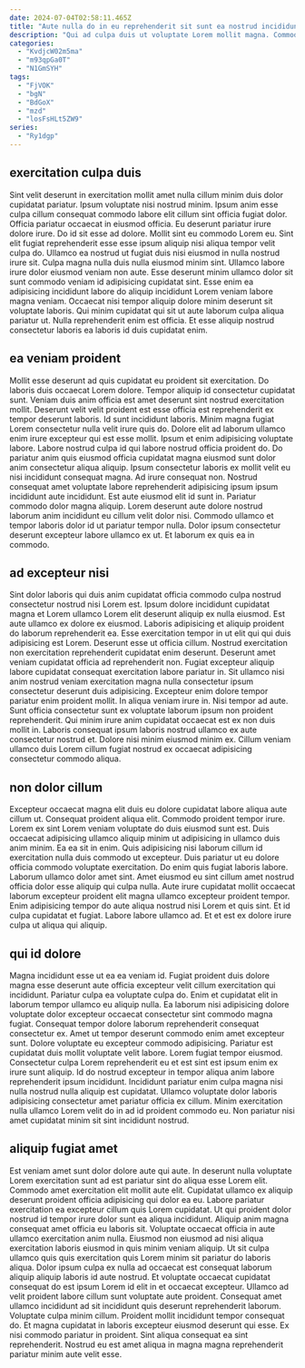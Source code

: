 ```yaml
---
date: 2024-07-04T02:58:11.465Z
title: "Aute nulla do in eu reprehenderit sit sunt ea nostrud incididunt consequat proident commodo."
description: "Qui ad culpa duis ut voluptate Lorem mollit magna. Commodo sint aliquip minim quis."
categories:
  - "KvdjcW02m5ma"
  - "m93qpGa0T"
  - "N1GmSYH"
tags:
  - "FjVOK"
  - "bgN"
  - "BdGoX"
  - "mzd"
  - "losFsHLt5ZW9"
series:
  - "Ry1dgp"
---
```



## exercitation culpa duis

Sint velit deserunt in exercitation mollit amet nulla cillum minim duis dolor cupidatat pariatur. Ipsum voluptate nisi nostrud minim. Ipsum anim esse culpa cillum consequat commodo labore elit cillum sint officia fugiat dolor. Officia pariatur occaecat in eiusmod officia.
Eu deserunt pariatur irure dolore irure. Do id sit esse ad dolore. Mollit sint eu commodo Lorem eu. Sint elit fugiat reprehenderit esse esse ipsum aliquip nisi aliqua tempor velit culpa do. Ullamco ea nostrud ut fugiat duis nisi eiusmod in nulla nostrud irure sit. Culpa magna nulla duis nulla eiusmod minim sint.
Ullamco labore irure dolor eiusmod veniam non aute. Esse deserunt minim ullamco dolor sit sunt commodo veniam id adipisicing cupidatat sint. Esse enim ea adipisicing incididunt labore do aliquip incididunt Lorem veniam labore magna veniam. Occaecat nisi tempor aliquip dolore minim deserunt sit voluptate laboris. Qui minim cupidatat qui sit ut aute laborum culpa aliqua pariatur ut. Nulla reprehenderit enim est officia. Et esse aliquip nostrud consectetur laboris ea laboris id duis cupidatat enim.

## ea veniam proident

Mollit esse deserunt ad quis cupidatat eu proident sit exercitation. Do laboris duis occaecat Lorem dolore. Tempor aliquip id consectetur cupidatat sunt. Veniam duis anim officia est amet deserunt sint nostrud exercitation mollit. Deserunt velit velit proident est esse officia est reprehenderit ex tempor deserunt laboris.
Id sunt incididunt laboris. Minim magna fugiat Lorem consectetur nulla velit irure quis do. Dolore elit ad laborum ullamco enim irure excepteur qui est esse mollit. Ipsum et enim adipisicing voluptate labore. Labore nostrud culpa id qui labore nostrud officia proident do. Do pariatur anim quis eiusmod officia cupidatat magna eiusmod sunt dolor anim consectetur aliqua aliquip. Ipsum consectetur laboris ex mollit velit eu nisi incididunt consequat magna. Ad irure consequat non.
Nostrud consequat amet voluptate labore reprehenderit adipisicing ipsum ipsum incididunt aute incididunt. Est aute eiusmod elit id sunt in. Pariatur commodo dolor magna aliquip. Lorem deserunt aute dolore nostrud laborum anim incididunt eu cillum velit dolor nisi. Commodo ullamco et tempor laboris dolor id ut pariatur tempor nulla. Dolor ipsum consectetur deserunt excepteur labore ullamco ex ut. Et laborum ex quis ea in commodo.

## ad excepteur nisi

Sint dolor laboris qui duis anim cupidatat officia commodo culpa nostrud consectetur nostrud nisi Lorem est. Ipsum dolore incididunt cupidatat magna et Lorem ullamco Lorem elit deserunt aliquip ex nulla eiusmod. Est aute ullamco ex dolore ex eiusmod. Laboris adipisicing et aliquip proident do laborum reprehenderit ea. Esse exercitation tempor in ut elit qui qui duis adipisicing est Lorem.
Deserunt esse ut officia cillum. Nostrud exercitation non exercitation reprehenderit cupidatat enim deserunt. Deserunt amet veniam cupidatat officia ad reprehenderit non. Fugiat excepteur aliquip labore cupidatat consequat exercitation labore pariatur in. Sit ullamco nisi anim nostrud veniam exercitation magna nulla consectetur ipsum consectetur deserunt duis adipisicing.
Excepteur enim dolore tempor pariatur enim proident mollit. In aliqua veniam irure in. Nisi tempor ad aute. Sunt officia consectetur sunt ex voluptate laborum ipsum non proident reprehenderit. Qui minim irure anim cupidatat occaecat est ex non duis mollit in. Laboris consequat ipsum laboris nostrud ullamco ex aute consectetur nostrud et. Dolore nisi minim eiusmod minim ex. Cillum veniam ullamco duis Lorem cillum fugiat nostrud ex occaecat adipisicing consectetur commodo aliqua.

## non dolor cillum

Excepteur occaecat magna elit duis eu dolore cupidatat labore aliqua aute cillum ut. Consequat proident aliqua elit. Commodo proident tempor irure. Lorem ex sint Lorem veniam voluptate do duis eiusmod sunt est.
Duis occaecat adipisicing ullamco aliquip minim ut adipisicing in ullamco duis anim minim. Ea ea sit in enim. Quis adipisicing nisi laborum cillum id exercitation nulla duis commodo ut excepteur. Duis pariatur ut eu dolore officia commodo voluptate exercitation. Do enim quis fugiat laboris labore.
Laborum ullamco dolor amet sint. Amet eiusmod eu sint cillum amet nostrud officia dolor esse aliquip qui culpa nulla. Aute irure cupidatat mollit occaecat laborum excepteur proident elit magna ullamco excepteur proident tempor. Enim adipisicing tempor do aute aliqua nostrud nisi Lorem et quis sint. Et id culpa cupidatat et fugiat. Labore labore ullamco ad. Et et est ex dolore irure culpa ut aliqua qui aliquip.

## qui id dolore

Magna incididunt esse ut ea ea veniam id. Fugiat proident duis dolore magna esse deserunt aute officia excepteur velit cillum exercitation qui incididunt. Pariatur culpa ea voluptate culpa do. Enim et cupidatat elit in laborum tempor ullamco eu aliquip nulla. Ea laborum nisi adipisicing dolore voluptate dolor excepteur occaecat consectetur sint commodo magna fugiat.
Consequat tempor dolore laborum reprehenderit consequat consectetur ex. Amet ut tempor deserunt commodo enim amet excepteur sunt. Dolore voluptate eu excepteur commodo adipisicing. Pariatur est cupidatat duis mollit voluptate velit labore. Lorem fugiat tempor eiusmod. Consectetur culpa Lorem reprehenderit eu et est sint est ipsum enim ex irure sunt aliquip. Id do nostrud excepteur in tempor aliqua anim labore reprehenderit ipsum incididunt.
Incididunt pariatur enim culpa magna nisi nulla nostrud nulla aliquip est cupidatat. Ullamco voluptate dolor laboris adipisicing consectetur amet pariatur officia ex cillum. Minim exercitation nulla ullamco Lorem velit do in ad id proident commodo eu. Non pariatur nisi amet cupidatat minim sit sint incididunt nostrud.

## aliquip fugiat amet

Est veniam amet sunt dolor dolore aute qui aute. In deserunt nulla voluptate Lorem exercitation sunt ad est pariatur sint do aliqua esse Lorem elit. Commodo amet exercitation elit mollit aute elit. Cupidatat ullamco ex aliquip deserunt proident officia adipisicing qui dolor ea eu. Labore pariatur exercitation ea excepteur cillum quis Lorem cupidatat. Ut qui proident dolor nostrud id tempor irure dolor sunt ea aliqua incididunt. Aliquip anim magna consequat amet officia eu laboris sit. Voluptate occaecat officia in aute ullamco exercitation anim nulla.
Eiusmod non eiusmod ad nisi aliqua exercitation laboris eiusmod in quis minim veniam aliquip. Ut sit culpa ullamco quis quis exercitation quis Lorem minim sit pariatur do laboris aliqua. Dolor ipsum culpa ex nulla ad occaecat est consequat laborum aliquip aliquip laboris id aute nostrud. Et voluptate occaecat cupidatat consequat do est ipsum Lorem id elit in et occaecat excepteur. Ullamco ad velit proident labore cillum sunt voluptate aute proident.
Consequat amet ullamco incididunt ad sit incididunt quis deserunt reprehenderit laborum. Voluptate culpa minim cillum. Proident mollit incididunt tempor consequat do. Et magna cupidatat in laboris excepteur eiusmod deserunt qui esse. Ex nisi commodo pariatur in proident. Sint aliqua consequat ea sint reprehenderit. Nostrud eu est amet aliqua in magna magna reprehenderit pariatur minim aute velit esse.

